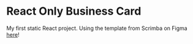 # React Only Business Card

My first static React project. Using the template from Scrimba on Figma [here](https://www.figma.com/design/4ctPLUvIn5b5Ep6YPOZWWd/Digital-Business-Card?node-id=0-129&t=2WXLIJwIOweaU8dv-0)!
